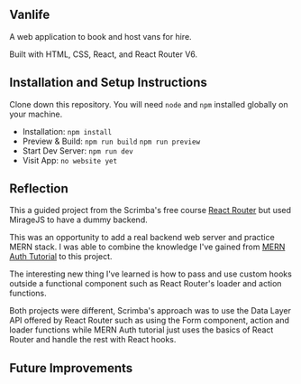 ## Vanlife

A web application to book and host vans for hire.

Built with HTML, CSS, React, and React Router V6.

## Installation and Setup Instructions

Clone down this repository. You will need `node` and `npm` installed globally on your machine.

- Installation: `npm install`  
- Preview & Build: `npm run build` `npm run preview`
- Start Dev Server: `npm run dev`  
- Visit App: `no website yet`  

## Reflection
This a guided project from the Scrimba's free course [React Router](https://scrimba.com/learn/reactrouter6) but used MirageJS to have a dummy backend. 

This was an opportunity to add a real backend web server and practice MERN stack. I was able to combine the knowledge I've gained from [MERN Auth Tutorial](https://github.com/mauricevalerio/workouts) to this project.

The interesting new thing I've learned is how to pass and use custom hooks outside a functional component such as React Router's loader and action functions.

Both projects were different, Scrimba's approach was to use the Data Layer API offered by React Router such as using the Form component, action and loader functions while MERN Auth tutorial just uses the basics of React Router and handle the rest with React hooks.

## Future Improvements